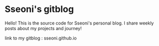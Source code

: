 # Sseoni's gitblog

Hello! This is the source code for Sseoni's personal blog.
I share weekly posts about my projects and journey!

link to my gitblog : sseoni.github.io
